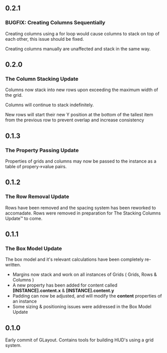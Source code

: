 ## 0.2.1

### BUGFIX: Creating Columns Sequentially

Creating columns using a for loop would cause columns to stack on top of each other, this issue should be fixed.

Creating columns manually are unaffected and stack in the same way.


## 0.2.0

### The Column Stacking Update

Columns now stack into new rows upon exceeding the maximum width of the grid.

Columns will continue to stack indefinitely.

New rows will start their new Y position at the bottom of the tallest item from the previous row to prevent overlap and increase consistency


## 0.1.3

### The Property Passing Update

Properties of grids and columns may now be passed to the instance as a table of propery->value pairs.


## 0.1.2

### The Row Removal Update

Rows have been removed and the spacing system has been reworked to accomadate.
Rows were removed in preparation for The Stacking Columns Update™ to come.


## 0.1.1

### The Box Model Update

The box model and it's relevant calculations have been completely re-written.

* Margins now stack and work on all instances of Grids ( Grids, Rows & Columns )
* A new property has been added for content called **[INSTANCE].content.x** & **[INSTANCE].content.y**
* Padding can now be adjusted, and will modify the **content** properties of an instance
* Some sizing & positioning issues were addressed in the Box Model Update


## 0.1.0

Early commit of GLayout. Contains tools for building HUD's using a grid system.